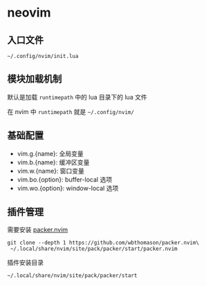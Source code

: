 # neovim

## 入口文件

```text
~/.config/nvim/init.lua
```

## 模块加载机制

默认是加载 `runtimepath` 中的 lua 目录下的 lua 文件

在 nvim 中 `runtimepath` 就是 `~/.config/nvim/`

## 基础配置

- vim.g.{name}: 全局变量
- vim.b.{name}: 缓冲区变量
- vim.w.{name}: 窗口变量
- vim.bo.{option}: buffer-local 选项
- vim.wo.{option}: window-local 选项

## 插件管理

需要安装 [packer.nvim](https://github.com/wbthomason/packer.nvim#quickstart)

```shell
git clone --depth 1 https://github.com/wbthomason/packer.nvim\
 ~/.local/share/nvim/site/pack/packer/start/packer.nvim
```

插件安装目录

```text
~/.local/share/nvim/site/pack/packer/start
```
